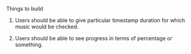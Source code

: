 Things to build

1) Users should be able to give particular timestamp duration for which music would be checked.

2) Users should be able to see progress in terms of percentage or something.